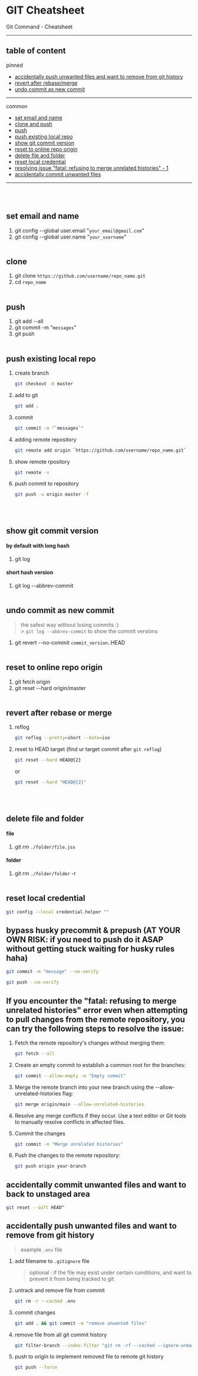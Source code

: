 # GIT Cheatsheet

Git Command - Cheatsheet

---

## table of content

pinned

- [accidentally push unwanted files and want to remove from git history](#accidentally-push-unwanted-files-and-want-to-remove-from-git-history)
- [revert after rebase/merge](#revert-after-rebase-or-merge)
- [undo commit as new commit](#undo-commit-as-new-commit)

---
common
- [set email and name](#set-email-and-name)
- [clone and push](#clone-and-push)
- [push](#push)
- [push existing local repo](#push-existing-local-repo)
- [show git commit version](#show-git-commit-version)
- [reset to online repo origin](#reset-to-online-repo-origin)
- [delete file and folder](#delete-file-and-folder)
- [reset local credential](#reset-local-credential)
- [resolving issue "fatal: refusing to merge unrelated histories" - 1](#if-you-encounter-the-fatal-refusing-to-merge-unrelated-histories-error-even-when-attempting-to-pull-changes-from-the-remote-repository-you-can-try-the-following-steps-to-resolve-the-issue)
- [accidentally commit unwanted files](#accidentally-commit-unwanted-files-and-want-to-back-to-unstaged-area)

---

<br>
<br>

## set email and name

1. git config --global user.email "`your_email@gmail.com`"
2. git config --global user.name "`your_username`"
   <br>
   <br>

## clone

1. git clone `https://github.com/username/repo_name.git`
2. cd `repo_name`
   <br>
   <br>

## push

1. git add --all
2. git commit -m "`messages`"
3. git push
   <br>
   <br>

## push existing local repo

1. create branch

   ```bash
   git checkout -b master
   ```

2. add to git

   ```bash
   git add .
   ```

3. commit

   ```bash
   git commit -m "`messages`"
   ```

4. adding remote repository

   ```bash
   git remote add origin `https://github.com/username/repo_name.git`
   ```

5. show remote rpository

   ```bash
   git remote -v
   ```

6. push commit to repository

   ```bash
   git push -u origin master -f
   ```

<br>
<br>

## show git commit version

#### **by default with long hash**

1. git log

#### **short hash version**

1. git log --abbrev-commit
   <br>
   <br>

## undo commit as new commit

> the safest way without losing commits :)<br> > `git log --abbrev-commit` to show the commit versions

1. git revert --no-commit `commit_version`..HEAD
   <br>
   <br>

## reset to online repo origin

1. git fetch origin
2. git reset --hard origin/master
   <br>
   <br>

## revert after rebase or merge

1. reflog

   ```bash
   git reflog --pretty=short --date=iso
   ```

2. reset to HEAD target (find ur target commit after `git reflog`)

   ```bash
   git reset --hard HEAD@{2}
   ```

   or

   ```bash
   git reset --hard "HEAD@{2}"
   ```

<br>
<br>

## delete file and folder

#### **file**

1. git rm `./folder/file.jsx`

#### **folder**

1. git rm `./folder/folder` -r
   <br>
   <br>

## reset local credential

```bash
git config --local credential.helper ""
```

## bypass husky precommit & prepush (AT YOUR OWN RISK: if you need to push do it ASAP without getting stuck waiting for husky rules haha)

```bash
git commit -m "message" --no-verify
```

```bash
git push --no-verify
```

## If you encounter the "fatal: refusing to merge unrelated histories" error even when attempting to pull changes from the remote repository, you can try the following steps to resolve the issue:

1. Fetch the remote repository's changes without merging them:

   ```bash
   git fetch --all
   ```

2. Create an empty commit to establish a common root for the branches:

   ```bash
   git commit --allow-empty -m "Empty commit"
   ```

3. Merge the remote branch into your new branch using the --allow-unrelated-histories flag:

   ```bash
   git merge origin/main --allow-unrelated-histories
   ```

4. Resolve any merge conflicts if they occur. Use a text editor or Git tools to manually resolve conflicts in affected files.
5. Commit the changes

   ```bash
   git commit -m "Merge unrelated histories"
   ```

6. Push the changes to the remote repository:

   ```bash
   git push origin your-branch
   ```

## accidentally commit unwanted files and want to back to unstaged area

```bash
git reset --soft HEAD^
```

## accidentally push unwanted files and want to remove from git history

> example `.env` file

1. add filename to `.gitignore` file
    > optional : if the file may exist under certain conditions, and want to prevent it from being tracked to git
2. untrack and remove file from commit
   ```bash
   git rm -r --cached .env
   ```
3. commit changes
   ```bash
   git add . && git commit -m "remove unwanted files"
   ```
4. remove file from all git commit history
   ```bash
   git filter-branch --index-filter "git rm -rf --cached --ignore-unmatch .env" HEAD
   ```
5. push to origin to implement removed file to remote git history
   ```bash
   git push --force
   ```
